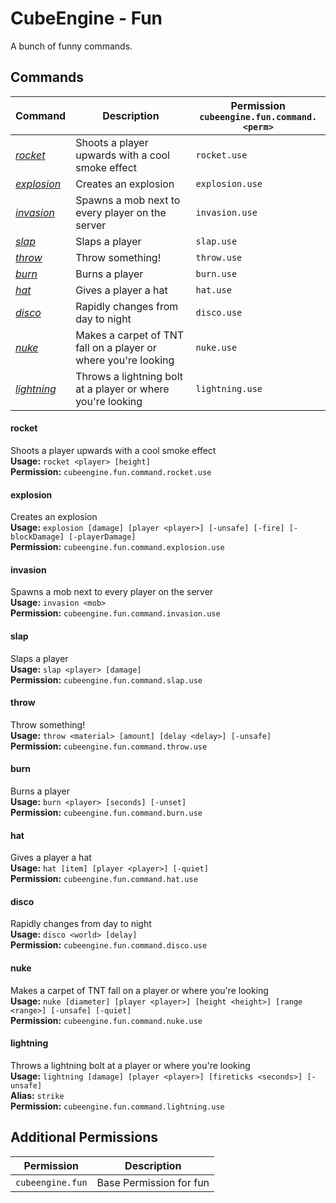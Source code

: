 # CubeEngine - Fun
A bunch of funny commands.
## Commands
| Command | Description | Permission<br>`cubeengine.fun.command.<perm>` |
| --- | --- | --- |
| [*rocket*](#rocket) | Shoots a player upwards with a cool smoke effect | `rocket.use` |
| [*explosion*](#explosion) | Creates an explosion | `explosion.use` |
| [*invasion*](#invasion) | Spawns a mob next to every player on the server | `invasion.use` |
| [*slap*](#slap) | Slaps a player | `slap.use` |
| [*throw*](#throw) | Throw something! | `throw.use` |
| [*burn*](#burn) | Burns a player | `burn.use` |
| [*hat*](#hat) | Gives a player a hat | `hat.use` |
| [*disco*](#disco) | Rapidly changes from day to night | `disco.use` |
| [*nuke*](#nuke) | Makes a carpet of TNT fall on a player or where you're looking | `nuke.use` |
| [*lightning*](#lightning) | Throws a lightning bolt at a player or where you're looking | `lightning.use` |
#### rocket  
Shoots a player upwards with a cool smoke effect  
**Usage:** `rocket <player> [height]`  
**Permission:** `cubeengine.fun.command.rocket.use`  
  
#### explosion  
Creates an explosion  
**Usage:** `explosion [damage] [player <player>] [-unsafe] [-fire] [-blockDamage] [-playerDamage]`  
**Permission:** `cubeengine.fun.command.explosion.use`  
  
#### invasion  
Spawns a mob next to every player on the server  
**Usage:** `invasion <mob>`  
**Permission:** `cubeengine.fun.command.invasion.use`  
  
#### slap  
Slaps a player  
**Usage:** `slap <player> [damage]`  
**Permission:** `cubeengine.fun.command.slap.use`  
  
#### throw  
Throw something!  
**Usage:** `throw <material> [amount] [delay <delay>] [-unsafe]`  
**Permission:** `cubeengine.fun.command.throw.use`  
  
#### burn  
Burns a player  
**Usage:** `burn <player> [seconds] [-unset]`  
**Permission:** `cubeengine.fun.command.burn.use`  
  
#### hat  
Gives a player a hat  
**Usage:** `hat [item] [player <player>] [-quiet]`  
**Permission:** `cubeengine.fun.command.hat.use`  
  
#### disco  
Rapidly changes from day to night  
**Usage:** `disco <world> [delay]`  
**Permission:** `cubeengine.fun.command.disco.use`  
  
#### nuke  
Makes a carpet of TNT fall on a player or where you're looking  
**Usage:** `nuke [diameter] [player <player>] [height <height>] [range <range>] [-unsafe] [-quiet]`  
**Permission:** `cubeengine.fun.command.nuke.use`  
  
#### lightning  
Throws a lightning bolt at a player or where you're looking  
**Usage:** `lightning [damage] [player <player>] [fireticks <seconds>] [-unsafe]`  
**Alias:** `strike`  
**Permission:** `cubeengine.fun.command.lightning.use`  
  
## Additional Permissions

| Permission | Description |
| --- | --- |
| `cubeengine.fun` | Base Permission for fun |